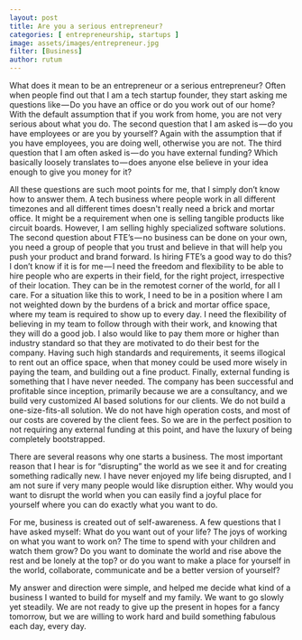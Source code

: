 ```yaml
---
layout: post
title: Are you a serious entrepreneur?
categories: [ entrepreneurship, startups ]
image: assets/images/entrepreneur.jpg
filter: [Business]
author: rutum
---
```


What does it mean to be an entrepreneur or a serious entrepreneur? Often when people find out that I am a tech startup founder, they start asking me questions like — Do you have an office or do you work out of our home? With the default assumption that if you work from home, you are not very serious about what you do. The second question that I am asked is — do you have employees or are you by yourself? Again with the assumption that if you have employees, you are doing well, otherwise you are not. The third question that I am often asked is — do you have external funding? Which basically loosely translates to — does anyone else believe in your idea enough to give you money for it?

All these questions are such moot points for me, that I simply don’t know how to answer them. A tech business where people work in all different timezones and all different times doesn't really need a brick and mortar office. It might be a requirement when one is selling tangible products like circuit boards. However, I am selling highly specialized software solutions. The second question about FTE’s — no business can be done on your own, you need a group of people that you trust and believe in that will help you push your product and brand forward. Is hiring FTE’s a good way to do this? I don’t know if it is for me — I need the freedom and flexibility to be able to hire people who are experts in their field, for the right project, irrespective of their location. They can be in the remotest corner of the world, for all I care. For a situation like this to work, I need to be in a position where I am not weighted down by the burdens of a brick and mortar office space, where my team is required to show up to every day. I need the flexibility of believing in my team to follow through with their work, and knowing that they will do a good job. I also would like to pay them more or higher than industry standard so that they are motivated to do their best for the company. Having such high standards and requirements, it seems illogical to rent out an office space, when that money could be used more wisely in paying the team, and building out a fine product. Finally, external funding is something that I have never needed. The company has been successful and profitable since inception, primarily because we are a consultancy, and we build very customized AI based solutions for our clients. We do not build a one-size-fits-all solution. We do not have high operation costs, and most of our costs are covered by the client fees. So we are in the perfect position to not requiring any external funding at this point, and have the luxury of being completely bootstrapped.

There are several reasons why one starts a business. The most important reason that I hear is for “disrupting” the world as we see it and for creating something radically new. I have never enjoyed my life being disrupted, and I am not sure if very many people would like disruption either. Why would you want to disrupt the world when you can easily find a joyful place for yourself where you can do exactly what you want to do.

For me, business is created out of self-awareness. A few questions that I have asked myself: What do you want out of your life? The joys of working on what you want to work on? The time to spend with your children and watch them grow? Do you want to dominate the world and rise above the rest and be lonely at the top? or do you want to make a place for yourself in the world, collaborate, communicate and be a better version of yourself?

My answer and direction were simple, and helped me decide what kind of a business I wanted to build for myself and my family. We want to go slowly yet steadily. We are not ready to give up the present in hopes for a fancy tomorrow, but we are willing to work hard and build something fabulous each day, every day. 